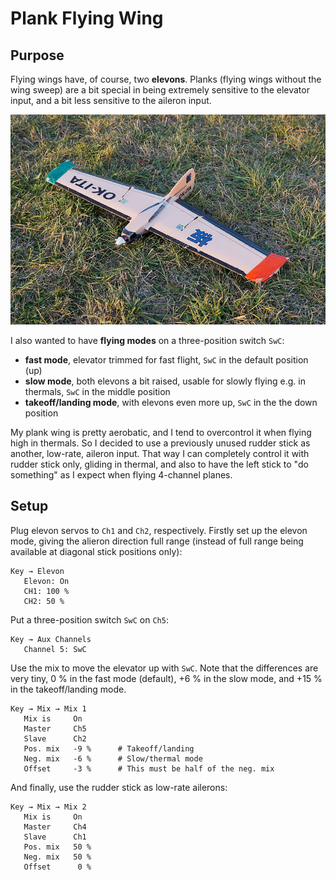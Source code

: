 # Plank Flying Wing

## Purpose

Flying wings have, of course, two **elevons**. Planks (flying wings without
the wing sweep) are a bit special in being extremely sensitive to the
elevator input, and a bit less sensitive to the aileron input.

![Ita Plank Wing](plank-ita.jpg)

I also wanted to have **flying modes** on a three-position switch `SwC`:

* **fast mode**, elevator trimmed for fast flight,
  `SwC` in the default position (up)
* **slow mode**, both elevons a bit raised, usable for slowly flying e.g. in thermals, `SwC` in the middle position
* **takeoff/landing mode**, with elevons even more up, `SwC` in the the down position

My plank wing is pretty aerobatic, and I tend to overcontrol it when flying
high in thermals. So I decided to use a previously unused rudder stick
as another, low-rate, aileron input. That way I can completely control it with
rudder stick only, gliding in thermal, and also to have the left stick to
"do something" as I expect when flying 4-channel planes.
 
## Setup

Plug elevon servos to `Ch1` and `Ch2`, respectively. Firstly set up the elevon
mode, giving the alieron direction full range (instead of full range being available at diagonal stick positions only):

```
Key → Elevon
   Elevon: On
   CH1: 100 %
   CH2: 50 %
```

Put a three-position switch `SwC` on `Ch5`:

```
Key → Aux Channels
   Channel 5: SwC
```

Use the mix to move the elevator up with `SwC`. Note that the differences
are very tiny, 0 % in the fast mode (default), +6 % in the slow mode, and +15 % in the takeoff/landing mode.

```
Key → Mix → Mix 1
   Mix is     On
   Master     Ch5
   Slave      Ch2
   Pos. mix   -9 %      # Takeoff/landing
   Neg. mix   -6 %      # Slow/thermal mode
   Offset     -3 %      # This must be half of the neg. mix
```

And finally, use the rudder stick as low-rate ailerons:

```
Key → Mix → Mix 2
   Mix is     On
   Master     Ch4
   Slave      Ch1
   Pos. mix   50 %
   Neg. mix   50 %
   Offset      0 %
```

